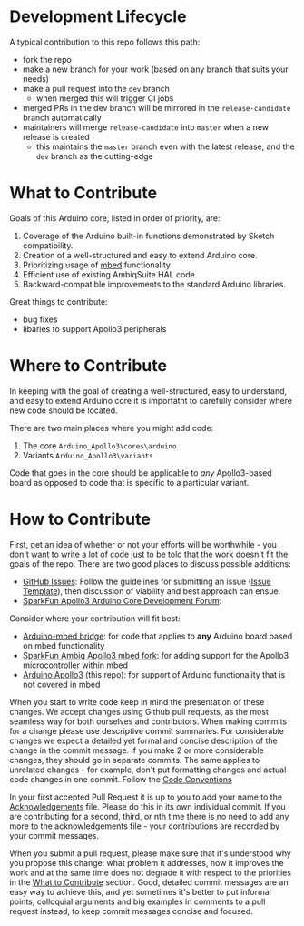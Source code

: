 Development Lifecycle
=====================
A typical contribution to this repo follows this path:
* fork the repo
* make a new branch for your work (based on any branch that suits your needs)
* make a pull request into the ```dev``` branch
  * when merged this will trigger CI jobs
* merged PRs in the dev branch will be mirrored in the ```release-candidate``` branch automatically
* maintainers will merge ```release-candidate``` into ```master``` when a new release is created
  * this maintains the ```master``` branch even with the latest release, and the ```dev``` branch as the cutting-edge

What to Contribute
==================
Goals of this Arduino core, listed in order of priority, are:
1. Coverage of the Arduino built-in functions demonstrated by Sketch compatibility.
1. Creation of a well-structured and easy to extend Arduino core.
1. Prioritizing usage of [mbed](https://github.com/ARMmbed/mbed-os) functionality
1. Efficient use of existing AmbiqSuite HAL code.
1. Backward-compatible improvements to the standard Arduino libraries.

Great things to contribute:
- bug fixes
- libaries to support Apollo3 peripherals

Where to Contribute
===================
In keeping with the goal of creating a well-structured, easy to understand, and easy to extend Arduino core it is importatnt to carefully consider where new code should be located. 

There are two main places where you might add code:
1. The core ```Arduino_Apollo3\cores\arduino```
2. Variants ```Arduino_Apollo3\variants```

Code that goes in the core should be applicable to *any* Apollo3-based board as opposed to code that is specific to a particular variant.

How to Contribute
=================

First, get an idea of whether or not your efforts will be worthwhile - you don't want to write a lot of code just to be told that the work doesn't fit the goals of the repo. There are two good places to discuss possible additions:

* [GitHub Issues](https://github.com/sparkfun/Arduino_Apollo3/issues): Follow the guidelines for submitting an issue ([Issue Template](./ISSUES.md)), then discussion of viability and best approach can ensue. 
* [SparkFun Apollo3 Arduino Core Development Forum](https://forum.sparkfun.com/viewforum.php?f=169&sid=dabc2a5f3fe0680ae8973aa9c324ebbd): 

Consider where your contribution will fit best:
- [Arduino-mbed bridge](https://github.com/sparkfun/arduino-mbed-bridge): for code that applies to **any** Arduino board based on mbed functionality
- [SparkFun Ambiq Apollo3 mbed fork](https://github.com/sparkfun/mbed-os-ambiq-apollo3): for adding support for the Apollo3 microcontroller within mbed
- [Arduino Apollo3](https://github.com/sparkfun/Arduino_Apollo3) (this repo): for support of Arduino functionality that is not covered in mbed

When you start to write code keep in mind the presentation of these changes. We accept changes using Github pull requests, as the most seamless way for both ourselves and contributors. When making commits for a change please use descriptive commit summaries. For considerable changes we expect a detailed yet formal and concise description of the change in the commit message. If you make 2 or more considerable changes, they should go in separate commits. The same applies to unrelated changes - for example, don't put formatting changes and actual code changes in one commit. Follow the [Code Conventions](https://github.com/sparkfun/Arduino_Apollo3/blob/master/docs/CODECONVENTIONS.md)

In your first accepted Pull Request it is up to you to add your name to the [Acknowledgements](https://github.com/sparkfun/Arduino_Apollo3/blob/master/docs/ACKNOWLEDGEMENTS.md) file. Please do this in its own individual commit. If you are contributing for a second, third, or nth time there is no need to add any more to the acknowledgements file - your contributions are recorded by your commit messages.

When you submit a pull request, please make sure that it's understood why you propose this change: what problem it addresses, how it improves the work and at the same time does not degrade it with respect to the priorities in the [What to Contribute](#what-to-contribute) section. Good, detailed commit messages are an easy way to achieve this, and yet sometimes it's better to put informal points, colloquial arguments and big examples in comments to a pull request instead, to keep commit messages concise and focused.
